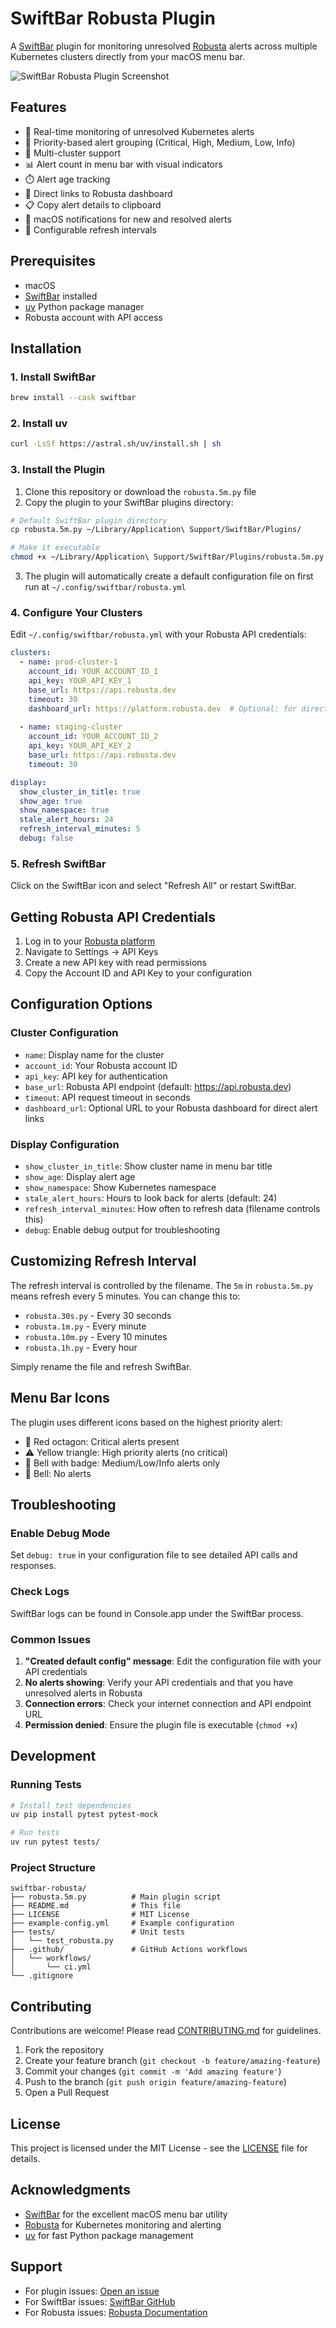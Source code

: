 # SwiftBar Robusta Plugin

A [SwiftBar](https://github.com/swiftbarapp/SwiftBar) plugin for monitoring unresolved [Robusta](https://robusta.dev) alerts across multiple Kubernetes clusters directly from your macOS menu bar.

![SwiftBar Robusta Plugin Screenshot](https://github.com/user-attachments/assets/screenshot-placeholder.png)

## Features

- 🔔 Real-time monitoring of unresolved Kubernetes alerts
- 🎯 Priority-based alert grouping (Critical, High, Medium, Low, Info)
- 🏢 Multi-cluster support
- 📊 Alert count in menu bar with visual indicators
- ⏱️ Alert age tracking
- 🔗 Direct links to Robusta dashboard
- 📋 Copy alert details to clipboard
- 🔔 macOS notifications for new and resolved alerts
- 🔄 Configurable refresh intervals

## Prerequisites

- macOS
- [SwiftBar](https://github.com/swiftbarapp/SwiftBar) installed
- [uv](https://github.com/astral-sh/uv) Python package manager
- Robusta account with API access

## Installation

### 1. Install SwiftBar

```bash
brew install --cask swiftbar
```

### 2. Install uv

```bash
curl -LsSf https://astral.sh/uv/install.sh | sh
```

### 3. Install the Plugin

1. Clone this repository or download the `robusta.5m.py` file
2. Copy the plugin to your SwiftBar plugins directory:

```bash
# Default SwiftBar plugin directory
cp robusta.5m.py ~/Library/Application\ Support/SwiftBar/Plugins/

# Make it executable
chmod +x ~/Library/Application\ Support/SwiftBar/Plugins/robusta.5m.py
```

3. The plugin will automatically create a default configuration file on first run at `~/.config/swiftbar/robusta.yml`

### 4. Configure Your Clusters

Edit `~/.config/swiftbar/robusta.yml` with your Robusta API credentials:

```yaml
clusters:
  - name: prod-cluster-1
    account_id: YOUR_ACCOUNT_ID_1
    api_key: YOUR_API_KEY_1
    base_url: https://api.robusta.dev
    timeout: 30
    dashboard_url: https://platform.robusta.dev  # Optional: for direct alert links
    
  - name: staging-cluster
    account_id: YOUR_ACCOUNT_ID_2
    api_key: YOUR_API_KEY_2
    base_url: https://api.robusta.dev
    timeout: 30

display:
  show_cluster_in_title: true
  show_age: true
  show_namespace: true
  stale_alert_hours: 24
  refresh_interval_minutes: 5
  debug: false
```

### 5. Refresh SwiftBar

Click on the SwiftBar icon and select "Refresh All" or restart SwiftBar.

## Getting Robusta API Credentials

1. Log in to your [Robusta platform](https://platform.robusta.dev)
2. Navigate to Settings → API Keys
3. Create a new API key with read permissions
4. Copy the Account ID and API Key to your configuration

## Configuration Options

### Cluster Configuration

- `name`: Display name for the cluster
- `account_id`: Your Robusta account ID
- `api_key`: API key for authentication
- `base_url`: Robusta API endpoint (default: https://api.robusta.dev)
- `timeout`: API request timeout in seconds
- `dashboard_url`: Optional URL to your Robusta dashboard for direct alert links

### Display Configuration

- `show_cluster_in_title`: Show cluster name in menu bar title
- `show_age`: Display alert age
- `show_namespace`: Show Kubernetes namespace
- `stale_alert_hours`: Hours to look back for alerts (default: 24)
- `refresh_interval_minutes`: How often to refresh data (filename controls this)
- `debug`: Enable debug output for troubleshooting

## Customizing Refresh Interval

The refresh interval is controlled by the filename. The `5m` in `robusta.5m.py` means refresh every 5 minutes. You can change this to:

- `robusta.30s.py` - Every 30 seconds
- `robusta.1m.py` - Every minute
- `robusta.10m.py` - Every 10 minutes
- `robusta.1h.py` - Every hour

Simply rename the file and refresh SwiftBar.

## Menu Bar Icons

The plugin uses different icons based on the highest priority alert:

- 🛑 Red octagon: Critical alerts present
- ⚠️ Yellow triangle: High priority alerts (no critical)
- 🔔 Bell with badge: Medium/Low/Info alerts only
- 🔔 Bell: No alerts

## Troubleshooting

### Enable Debug Mode

Set `debug: true` in your configuration file to see detailed API calls and responses.

### Check Logs

SwiftBar logs can be found in Console.app under the SwiftBar process.

### Common Issues

1. **"Created default config" message**: Edit the configuration file with your API credentials
2. **No alerts showing**: Verify your API credentials and that you have unresolved alerts in Robusta
3. **Connection errors**: Check your internet connection and API endpoint URL
4. **Permission denied**: Ensure the plugin file is executable (`chmod +x`)

## Development

### Running Tests

```bash
# Install test dependencies
uv pip install pytest pytest-mock

# Run tests
uv run pytest tests/
```

### Project Structure

```
swiftbar-robusta/
├── robusta.5m.py          # Main plugin script
├── README.md              # This file
├── LICENSE                # MIT License
├── example-config.yml     # Example configuration
├── tests/                 # Unit tests
│   └── test_robusta.py
├── .github/               # GitHub Actions workflows
│   └── workflows/
│       └── ci.yml
└── .gitignore
```

## Contributing

Contributions are welcome! Please read [CONTRIBUTING.md](CONTRIBUTING.md) for guidelines.

1. Fork the repository
2. Create your feature branch (`git checkout -b feature/amazing-feature`)
3. Commit your changes (`git commit -m 'Add amazing feature'`)
4. Push to the branch (`git push origin feature/amazing-feature`)
5. Open a Pull Request

## License

This project is licensed under the MIT License - see the [LICENSE](LICENSE) file for details.

## Acknowledgments

- [SwiftBar](https://github.com/swiftbarapp/SwiftBar) for the excellent macOS menu bar utility
- [Robusta](https://robusta.dev) for Kubernetes monitoring and alerting
- [uv](https://github.com/astral-sh/uv) for fast Python package management

## Support

- For plugin issues: [Open an issue](https://github.com/yourusername/swiftbar-robusta/issues)
- For SwiftBar issues: [SwiftBar GitHub](https://github.com/swiftbarapp/SwiftBar)
- For Robusta issues: [Robusta Documentation](https://docs.robusta.dev)